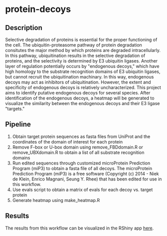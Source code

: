 # protein-decoys
## Description
Selective degradation of proteins is essential for the proper functioning of the cell. The ubiquitin-proteasome pathway of protein degradation consitutes the major method by which proteins are degraded intracellularly. In this pathway, ubiquitination results in the selective degradation of proteins, and the selectivity is determined by E3 ubiquitin ligases. Another layer of regulation potentially occurs by "endogenous decoys," which have high homology to the substrate recognition domains of E3 ubiquitin ligases, but cannot recruit the ubiquitination machinary. In this way, endogenous decoys may act as inhibitors of ubiquitination. However, the extent and specificity of endogenous decoys is relatively uncharacterized. This project aims to identify putative endogenous decoys for several species. After identification of the endogenous decoys, a heatmap will be generated to visualize the similarity between the endogenous decoys and their E3 ligase "targets."
## Pipeline
1. Obtain target protein sequences as fasta files from UniProt and the coordinates of the domain of interest for each protein
2. Remove F-box or U-box domain using remove_FBDdomain.R or remove_UBXdomain.R to obtain a list of all substrate recognition domains
3. Run edited sequences through customized microProtein Prediction Program (miP3) to obtain a fasta file of all decoys. The microProtein Prediction Program (miP3) is a free software (Copyright (c) 2014 - Niek de Klein, Enrico Magnani, Seung Y. Rhee) that has been edited for use in this workflow.
4. Use evals script to obtain a matrix of evals for each decoy vs. target protein
5. Generate heatmap using make_heatmap.R
## Results
The results from this workflow can be visualized in the RShiny app [here](http://etcorcoran.shinyapps.io/webpage_heatmap).
